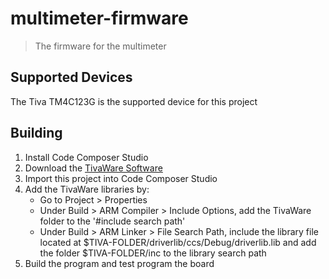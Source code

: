 # multimeter-firmware

> The firmware for the multimeter

## Supported Devices

The Tiva TM4C123G is the supported device for this project

## Building

1. Install Code Composer Studio
2. Download the [TivaWare Software](https://focus-webapps.ti.com/licreg/docs/swlicexportcontrol.tsp?form_type=2&prod_no=SW-TM4C-2.1.4.178.exe&ref_url=http://software-dl.ti.com/tiva-c/SW-TM4C/latest/&form_id=154910)
3. Import this project into Code Composer Studio
4. Add the TivaWare libraries by:
    - Go to Project > Properties
    - Under Build > ARM Compiler > Include Options, add the TivaWare folder to the '#include search path'
    - Under Build > ARM Linker > File Search Path, include the library file located at $TIVA-FOLDER/driverlib/ccs/Debug/driverlib.lib and add the folder $TIVA-FOLDER/inc to the library search path
5. Build the program and test program the board


